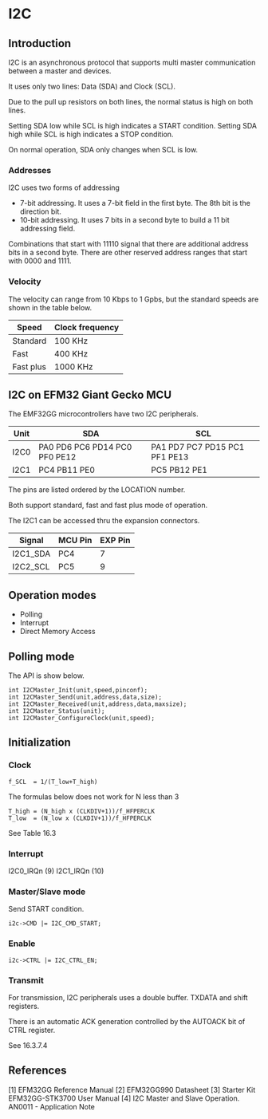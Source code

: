 I2C
===

Introduction
------------

I2C is an asynchronous protocol that supports multi master communication between a master and devices.

It uses only two lines: Data (SDA) and Clock (SCL).

Due to the pull up resistors on both lines, the normal status is high on both lines.

Setting SDA low while SCL is high indicates a START condition.
Setting SDA high while SCL is high indicates a STOP condition.

On normal operation, SDA only changes when SCL is low.

### Addresses

I2C uses two forms of addressing

* 7-bit addressing. It uses a 7-bit field in the first byte. The 8th bit is the direction bit. 
* 10-bit addressing. It uses 7 bits in a second byte to build a 11 bit addressing field.

Combinations that start with 11110 signal that there are additional address bits in a second byte. There are other reserved address ranges that start with 0000 and 1111.


### Velocity

The velocity can range from 10 Kbps to 1 Gpbs, but the standard speeds are shown in the table below.

| Speed    | Clock frequency  | 
|----------|------------------|
| Standard |   100 KHz        |
| Fast     |   400 KHz        |
| Fast plus|  1000 KHz        |



I2C on EFM32 Giant Gecko MCU
----------------------------

The EMF32GG microcontrollers have two I2C peripherals.

| Unit   |   SDA                        |  SCL                           |
|--------|------------------------------|--------------------------------|
|  I2C0  |PA0 PD6 PC6 PD14 PC0 PF0 PE12 |PA1 PD7 PC7 PD15 PC1 PF1 PE13   |
|  I2C1  |PC4 PB11 PE0                  |PC5 PB12 PE1                    |

The pins are listed ordered by the LOCATION number.

Both support standard, fast and fast plus mode of operation.

The I2C1 can be accessed thru the expansion connectors.

| Signal        | MCU Pin | EXP Pin    |
|---------------|---------|------------|
| I2C1_SDA      |    PC4  |     7      |
| I2C2_SCL      |    PC5  |     9      |




Operation modes
---------------


* Polling
* Interrupt
* Direct Memory Access


Polling mode
------------

The API is show below.

    int I2CMaster_Init(unit,speed,pinconf);
    int I2CMaster_Send(unit,address,data,size);
    int I2CMaster_Received(unit,address,data,maxsize);
    int I2CMaster_Status(unit);
    int I2CMaster_ConfigureClock(unit,speed);


Initialization
--------------


### Clock

	f_SCL  = 1/(T_low+T_high)
	
The formulas below does not work for N less than 3

	T_high = (N_high x (CLKDIV+1))/f_HFPERCLK
	T_low  = (N_low x (CLKDIV+1))/f_HFPERCLK
	
See Table 16.3

### Interrupt

I2C0_IRQn (9)
I2C1_IRQn (10)


### Master/Slave mode

Send START condition.

	i2c->CMD |= I2C_CMD_START;
	

### Enable

	i2c->CTRL |= I2C_CTRL_EN;
	
### Transmit

For transmission, I2C peripherals uses a double buffer. TXDATA and shift registers.

There is an automatic ACK generation controlled by the AUTOACK bit of CTRL register.

See 16.3.7.4 



References
----------

[1] EFM32GG Reference Manual
[2] EFM32GG990 Datasheet
[3] Starter Kit EFM32GG-STK3700 User Manual
[4] I2C Master and Slave Operation. AN0011 - Application Note
